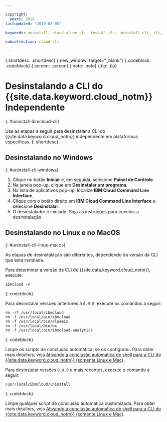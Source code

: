 ```yaml
---

copyright:
  years: 2019
lastupdated: "2019-08-05"

keywords: uninstall, stand-alone cli, install cli, uninstall cli, cli, command line, command-line, windows powershell, linux, macos, installer, standalone cli

subcollection: cloud-cli

---
```


{:shortdesc: .shortdesc}
{:new_window: target="_blank"}
{:codeblock: .codeblock}
{:screen: .screen}
{:note: .note}
{:tip: .tip}

# Desinstalando a CLI do  {{site.data.keyword.cloud_notm}}  Independente
{: #uninstall-ibmcloud-cli}

Use as etapas a seguir para desinstalar a CLI do {{site.data.keyword.cloud_notm}} independente em plataformas específicas.
{: shortdesc}

## Desinstalando no Windows
{: #uninstall-cli-windows}

1. Clique no botão **Iniciar** e, em seguida, selecione **Painel de Controle**.
2. Na janela pop-up, clique em **Desinstalar um programa**.
3. Na lista de aplicativos pop-up, localize **IBM Cloud Command Line Interface**.
4. Clique com o botão direito em **IBM Cloud Command Line Interface** e selecione **Desinstalar**.
5. O desinstalador é iniciado. Siga as instruções para concluir a desinstalação.

## Desinstalando no Linux e no MacOS
{: #uninstall-cli-linux-macos}

As etapas de desinstalação são diferentes, dependendo da versão da CLI que está instalada.

Para determinar a versão da CLI do {{site.data.keyword.cloud_notm}}, execute:
```
ibmcloud -v
```
{: codeblock}

Para desinstalar versões anteriores à `0.9.0`, execute os comandos a seguir:
  ```
  rm -rf /usr/local/ibmcloud
  rm -f /usr/local/bin/ibmcloud
  rm -f /usr/local/bin/bluemix
  rm -f /usr/local/bin/bx
  rm -f /usr/local/bin/ibmcloud-analytics
  ```
  {: codeblock}

Limpe os scripts de conclusão automática, se os configurou. Para obter mais detalhes, veja [Ativando a conclusão automática de shell para a CLI do {{site.data.keyword.cloud_notm}} (somente Linux e Mac)](/docs/cli/reference/ibmcloud?topic=cloud-cli-shell-autocomplete#shell-autocomplete).

Para desinstalar versões `0.9.0` e mais recentes, execute o comando a seguir:
  ```
  /usr/local/ibmcloud/uninstall
  ```
  {: codeblock}

Limpe qualquer script de conclusão automática customizada. Para obter mais detalhes, veja [Ativando a conclusão automática de shell para a CLI do {{site.data.keyword.cloud_notm}} (somente Linux e Mac)](/docs/cli/reference/ibmcloud?topic=cloud-cli-shell-autocomplete#shell-autocomplete).
